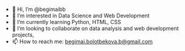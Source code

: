 - 👋 Hi, I’m @begimaibb
- 👀 I’m interested in Data Science and Web Development
- 🌱 I’m currently learning Python, HTML, CSS
- 💞️ I’m looking to collaborate on data analysis and web development projects, 
- 📫 How to reach me: begimai.bolotbekova.b@gmail.com

<!---
begimaibb/begimaibb is a ✨ special ✨ repository because its `README.md` (this file) appears on your GitHub profile.
You can click the Preview link to take a look at your changes.
--->

